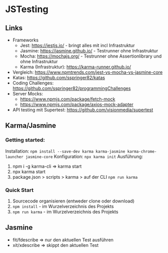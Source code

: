 # JSTesting

## Links

- Frameworks
  - Jest: https://jestjs.io/ - bringt alles mit incl Infrastruktur
  - Jasmine: https://jasmine.github.io/ - Testrunner ohne Infrastruktur
  - Mocha: https://mochajs.org/ - Testrunner ohne Assertionlibrary und ohne Infrastruktur
  - Karma (Infrastruktur): https://karma-runner.github.io/
- Vergleich: https://www.npmtrends.com/jest-vs-mocha-vs-jasmine-core
- Katas: https://github.com/sspringer82/katas
- Coding Challenges: https://github.com/sspringer82/programmingChallenges
- Server Mocks:
  - https://www.npmjs.com/package/fetch-mock
  - https://www.npmjs.com/package/axios-mock-adapter
- API testing mit Supertest: https://github.com/visionmedia/supertest

## Karma/Jasmine

### Getting started:

Installation: `npm install --save-dev karma karma-jasmine karma-chrome-launcher jasmine-core`
Konfiguration: `npx karma init`
Ausführung:

1. npm i -g karma-cli => karma start
2. npx karma start
3. package.json > scripts > karma > auf der CLI `npm run karma`

### Quick Start

1. Sourcecode organisieren (entweder clone oder download)
2. `npm install` - im Wurzelverzeichnis des Projekts
3. `npm run karma` - im Wurzelverzeichnis des Projekts

## Jasmine

- fit/fdescribe => nur den aktuellen Test ausführen
- xit/xdescribe => skippt den aktuellen Test
